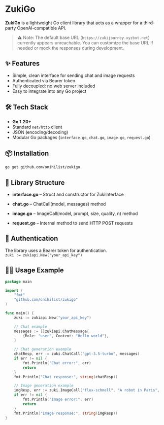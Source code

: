 # ZukiGo

**ZukiGo** is a lightweight Go client library that acts as a wrapper for a third-party OpenAI-compatible API.

> ⚠️ Note: The default base URL (`https://zukijourney.xyzbot.net`) currently appears unreachable. You can customize the base URL if needed or mock the responses during development.



## ✨ Features

- Simple, clean interface for sending chat and image requests  
- Authenticated via Bearer token  
- Fully decoupled: no web server included  
- Easy to integrate into any Go project  


## 🛠 Tech Stack

- **Go 1.20+**
- Standard `net/http` client
- JSON (encoding/decoding)
- Modular Go packages (`interface.go`, `chat.go`, `image.go`, `request.go`)



## 📦 Installation

```bash
go get github.com/onihilist/zukigo
```


## 🧱 Library Structure

- **interface.go** – Struct and constructor for ZukiInterface

- **chat.go** – ChatCall(model, messages) method

- **image.go** – ImageCall(model, prompt, size, quality, n) method

- **request.go** – Internal method to send HTTP POST requests

## 🔐 Authentication

The library uses a Bearer token for authentication.<br>
`zuki := zukiapi.New("your_api_key")
`

## 🧑‍💻 Usage Example

```go
package main

import (
    "fmt"
    "github.com/onihilist/zukigo"
)

func main() {
    zuki := zukiapi.New("your_api_key")

    // Chat example
    messages := []zukiapi.ChatMessage{
        {Role: "user", Content: "Hello world"},
    }

    // Chat generation exemple
    chatResp, err := zuki.ChatCall("gpt-3.5-turbo", messages)
    if err != nil {
        fmt.Println("Chat error:", err)
        return
    }
    fmt.Println("Chat response:", string(chatResp))

    // Image generation example
    imgResp, err := zuki.ImageCall("flux-schnell", "A robot in Paris", "512x512", "standard", 1)
    if err != nil {
        fmt.Println("Image error:", err)
        return
    }
    fmt.Println("Image response:", string(imgResp))
}
```
